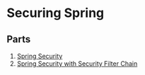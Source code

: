 # Securing Spring

## Parts
1. [Spring Security](./taco-cloud)
2. [Spring Security with Security Filter Chain](./taco-cloud-sfc)
